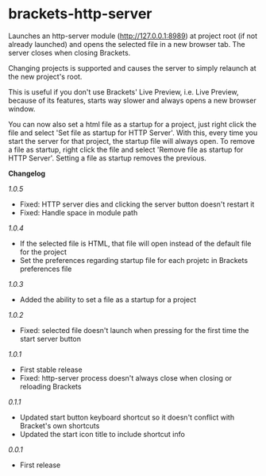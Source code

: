 brackets-http-server
====================

Launches an http-server module (http://127.0.0.1:8989) at project root (if not already launched) and opens the selected file in a new browser tab. The server closes when closing Brackets.

Changing projects is supported and causes the server to simply relaunch at the new project's root.

This is useful if you don't use Brackets' Live Preview, i.e. Live Preview, because of its features, starts way slower and always opens a new browser window.

You can now also set a html file as a startup for a project, just right click the file and select 'Set file as startup for HTTP Server'. With this, every time you start the server for that project, the startup file will always open. To remove a file as startup, right click the file and select 'Remove file as startup for HTTP Server'. Setting a file as startup removes the previous.

<b>Changelog</b>

<i>1.0.5</i>
<ul>
<li>Fixed: HTTP server dies and clicking the server button doesn't restart it</li>
<li>Fixed: Handle space in module path</li>
</ul>

<i>1.0.4</i>
<ul>
<li>If the selected file is HTML, that file will open instead of the default file for the project</li>
<li>Set the preferences regarding startup file for each projetc in Brackets preferences file</li>
</ul>

<i>1.0.3</i>
<ul>
<li>Added the ability to set a file as a startup for a project</li>
</ul>

<i>1.0.2</i>
<ul>
<li>Fixed: selected file doesn't launch when pressing for the first time the start server button</li>
</ul>

<i>1.0.1</i>
<ul>
<li>First stable release</li>
<li>Fixed: http-server process doesn't always close when closing or reloading Brackets</li>
</ul>

<i>0.1.1</i>
<ul>
<li>Updated start button keyboard shortcut so it doesn't conflict with Bracket's own shortcuts</li>
<li>Updated the start icon title to include shortcut info</li>
</ul>

<i>0.0.1</i>
<ul>
<li>First release</li>
</ul>